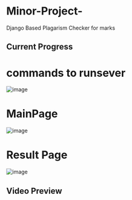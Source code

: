 # Minor-Project-
Django Based Plagarism Checker for marks


## Current Progress 

# commands to runsever
![image](https://github.com/Jatinjain07Dazai/Minor-Project-/assets/72065165/cde3a81c-2916-4a8b-bfe0-6a5a66e7875c)

# MainPage
![image](https://github.com/Jatinjain07Dazai/Minor-Project-/assets/72065165/c2d0578f-b374-4bd2-b6ee-439b6111b0c8)


# Result Page
![image](https://github.com/Jatinjain07Dazai/Minor-Project-/assets/72065165/5089dc95-f837-418b-8af8-cf27f518400a)


## Video Preview

